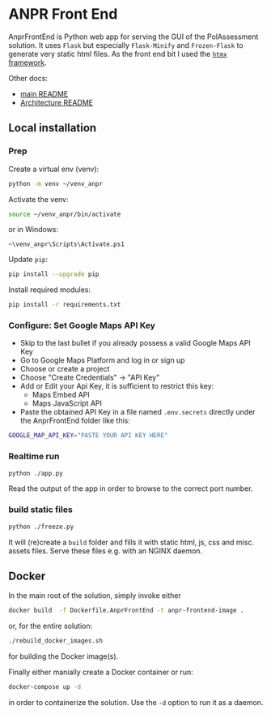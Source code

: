 # ANPR Front End
AnprFrontEnd is Python web app for serving the GUI of the PolAssessment solution. It uses `Flask` but especially `Flask-Minify` and `Frozen-Flask` to generate very static html files. As the front end bit I used the [`htmx` framework](https://htmx.org/).

Other docs:
- [main README](../README.md)
- [Architecture README](../DOCS/ARCHITECTURE/README.md)

## Local installation

### Prep

Create a virtual env (venv):
```bash
python -m venv ~/venv_anpr
```

Activate the venv:
```bash
source ~/venv_anpr/bin/activate
```
or in Windows:
```
~\venv_anpr\Scripts\Activate.ps1
```

Update `pip`:
```bash
pip install --upgrade pip
```

Install required modules:
```bash
pip install -r requirements.txt 
```

### Configure: Set Google Maps API Key
- Skip to the last bullet if you already possess a valid Google Maps API Key
- Go to Google Maps Platform and log in or sign up
- Choose or create a project
- Choose "Create Credentials" -> "API Key"
- Add or Edit your Api Key, it is sufficient to restrict this key:
  - Maps Embed API
  - Maps JavaScript API
- Paste the obtained API Key in a file named `.env.secrets` directly under the AnprFrontEnd folder like this:

```bash
GOOGLE_MAP_API_KEY="PASTE YOUR API KEY HERE"
```

### Realtime run
```bash
python ./app.py
```
Read the output of the app in order to browse to the correct port number.

### build static files
```bash
python ./freeze.py
```
It will (re)create a `build` folder and fills it with static html, js, css and misc. assets files. Serve these files e.g. with an NGINX daemon.

## Docker
In the main root of the solution, simply invoke
either
```bash
docker build  -f Dockerfile.AnprFrontEnd -t anpr-frontend-image .
```
or, for the entire solution:
```bash
./rebuild_docker_images.sh
```
for building the Docker image(s).

Finally either manially create a Docker container or run:
```bash
docker-compose up -d
```
in order to containerize the solution. Use the `-d` option to run it as a daemon.
